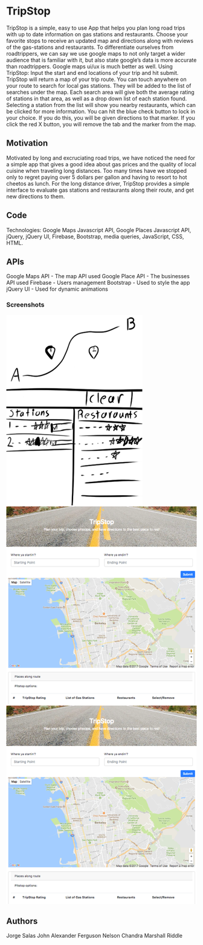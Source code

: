 # TripStop

TripStop is a simple, easy to use App that helps you plan long road trips with up to date information on gas stations and restaurants.  Choose your favorite stops to receive an updated map and directions along with reviews of the gas-stations and restaurants.
To differentiate ourselves from roadtrippers, we can say we use google maps to not only target a wider audience that is familiar with it, but also state google’s data is more accurate than roadtrippers. Google maps ui/ux is much better as well. 
Using TripStop:
Input the start and end locations of your trip and hit submit. TripStop will return a map of your trip route.
You can touch anywhere on your route to search for local gas stations. They will be added to the list of searches under the map.
Each search area will give both the average rating of stations in that area, as well as a drop down list of each station found. Selecting a station from the list will show you nearby restaurants, which can be clicked for more information.
You can hit the blue check button to lock in your choice. If you do this, you will be given directions to that marker. If you click the red X button, you will remove the tab and the marker from the map. 

## Motivation 

Motivated by long and excruciating road trips, we have noticed the need for a simple app that gives a good idea about gas prices and the quality of local cuisine when traveling long distances. Too many times have we stopped only to regret paying over 5 dollars per gallon and having to resort to hot cheetos as lunch. 
For the long distance driver, TripStop provides a simple interface to evaluate gas stations and restaurants along their route, and get new directions to them. 

## Code 

Technologies: Google Maps Javascript API, Google Places Javascript API, jQuery,  jQuery UI, Firebase, Bootstrap, media queries, JavaScript, CSS, HTML.
## APIs

Google Maps API - The map API used
Google Place API - The businesses API used
Firebase - Users management
Bootstrap - Used to style the app
jQuery UI - Used for dynamic animations

### Screenshots

![First Sketch](assets/images/TripStopPic1.png)
![1st Page](assets/images/TripStopPic2.png)
![1st Page Result](assets/images/TripStopPic2.png)

## Authors

Jorge Salas
John Alexander Ferguson
Nelson Chandra
Marshall Riddle
